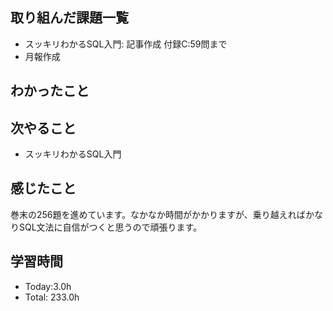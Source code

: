 ## 取り組んだ課題一覧
- スッキリわかるSQL入門: 記事作成
                      付録C:59問まで
- 月報作成
## わかったこと

## 次やること
- スッキリわかるSQL入門
## 感じたこと
巻末の256題を進めています。なかなか時間がかかりますが、乗り越えればかなりSQL文法に自信がつくと思うので頑張ります。

## 学習時間
- Today:3.0h
- Total: 233.0h